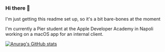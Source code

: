 ### Hi there 👋

I'm just getting this readme set up, so it's a bit bare-bones at the moment

I'm currently a Pier student at the Apple Developer Academy in Napoli working on a macOS app for an internal client. 

[![Anurag's GitHub stats](https://github-readme-stats.vercel.app/api?username=shinra-electric)](https://github.com/anuraghazra/github-readme-stats)
